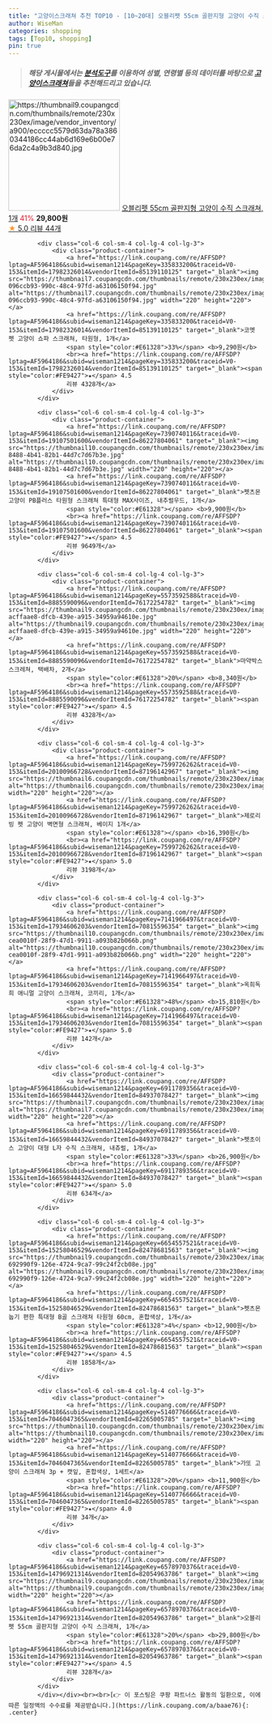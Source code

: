 ```yaml
---
title: "고양이스크래쳐 추천 TOP10 - [10~20대] 오블리펫 55cm 골판지형 고양이 수직 스크래쳐, 1개"
author: WiseMan
categories: shopping
tags: [Top10, shopping]
pin: true
---
```


> ##### 해당 게시물에서는 [**분석도구**](https://itemscout.io/)를 이용하여 **성별**, **연령별** 등의 데이터를 바탕으로 [**고양이스크래쳐**](https://link.coupang.com/a/baae76)들을 추천해드리고 있습니다.
<div class="container"><div class="row">
            <div class="col-6 col-sm-4 col-lg-4 col-lg-3">
                <div class="product-container">
                    <a href="https://link.coupang.com/re/AFFSDP?lptag=AF5964186&subid=wiseman1214&pageKey=6578970376&traceid=V0-153&itemId=14796921314&vendorItemId=82054963786" target="_blank"><img src="https://thumbnail9.coupangcdn.com/thumbnails/remote/230x230ex/image/vendor_inventory/a900/eccccc5579d63da78a3860344186cc44ab6d169e6b00e76da2c4a9b3d840.jpg" alt="https://thumbnail9.coupangcdn.com/thumbnails/remote/230x230ex/image/vendor_inventory/a900/eccccc5579d63da78a3860344186cc44ab6d169e6b00e76da2c4a9b3d840.jpg" width="220" height="220"></a>
                    <a href="https://link.coupang.com/re/AFFSDP?lptag=AF5964186&subid=wiseman1214&pageKey=6578970376&traceid=V0-153&itemId=14796921314&vendorItemId=82054963786" target="_blank">오블리펫 55cm 골판지형 고양이 수직 스크래쳐, 1개</a>
                    <span style="color:#E61328">41%</span> <b>29,800원</b>
                    <br><a href="https://link.coupang.com/re/AFFSDP?lptag=AF5964186&subid=wiseman1214&pageKey=6578970376&traceid=V0-153&itemId=14796921314&vendorItemId=82054963786" target="_blank"><span style="color:#FE9427">★</span> 5.0
                    리뷰 44개</a>
                </div>
            </div>
            
            <div class="col-6 col-sm-4 col-lg-4 col-lg-3">
                <div class="product-container">
                    <a href="https://link.coupang.com/re/AFFSDP?lptag=AF5964186&subid=wiseman1214&pageKey=335833200&traceid=V0-153&itemId=17982326014&vendorItemId=85139110125" target="_blank"><img src="https://thumbnail7.coupangcdn.com/thumbnails/remote/230x230ex/image/retail/images/1158299331838980-096ccb93-990c-48c4-97fd-a63106150f94.jpg" alt="https://thumbnail7.coupangcdn.com/thumbnails/remote/230x230ex/image/retail/images/1158299331838980-096ccb93-990c-48c4-97fd-a63106150f94.jpg" width="220" height="220"></a>
                    <a href="https://link.coupang.com/re/AFFSDP?lptag=AF5964186&subid=wiseman1214&pageKey=335833200&traceid=V0-153&itemId=17982326014&vendorItemId=85139110125" target="_blank">코멧 펫 고양이 쇼파 스크래쳐, 타원형, 1개</a>
                    <span style="color:#E61328">33%</span> <b>9,290원</b>
                    <br><a href="https://link.coupang.com/re/AFFSDP?lptag=AF5964186&subid=wiseman1214&pageKey=335833200&traceid=V0-153&itemId=17982326014&vendorItemId=85139110125" target="_blank"><span style="color:#FE9427">★</span> 4.5
                    리뷰 4328개</a>
                </div>
            </div>
            
            <div class="col-6 col-sm-4 col-lg-4 col-lg-3">
                <div class="product-container">
                    <a href="https://link.coupang.com/re/AFFSDP?lptag=AF5964186&subid=wiseman1214&pageKey=7390740116&traceid=V0-153&itemId=19107501600&vendorItemId=86227804061" target="_blank"><img src="https://thumbnail10.coupangcdn.com/thumbnails/remote/230x230ex/image/retail/images/2023/06/09/16/1/37a8eb5b-8488-4b41-82b1-44d7c7d67b3e.jpg" alt="https://thumbnail10.coupangcdn.com/thumbnails/remote/230x230ex/image/retail/images/2023/06/09/16/1/37a8eb5b-8488-4b41-82b1-44d7c7d67b3e.jpg" width="220" height="220"></a>
                    <a href="https://link.coupang.com/re/AFFSDP?lptag=AF5964186&subid=wiseman1214&pageKey=7390740116&traceid=V0-153&itemId=19107501600&vendorItemId=86227804061" target="_blank">펫츠몬 고양이 PB플러스 타원형 스크래쳐 특대형 MAX사이즈, 내추럴우드, 1개</a>
                    <span style="color:#E61328"></span> <b>9,900원</b>
                    <br><a href="https://link.coupang.com/re/AFFSDP?lptag=AF5964186&subid=wiseman1214&pageKey=7390740116&traceid=V0-153&itemId=19107501600&vendorItemId=86227804061" target="_blank"><span style="color:#FE9427">★</span> 4.5
                    리뷰 9649개</a>
                </div>
            </div>
            
            <div class="col-6 col-sm-4 col-lg-4 col-lg-3">
                <div class="product-container">
                    <a href="https://link.coupang.com/re/AFFSDP?lptag=AF5964186&subid=wiseman1214&pageKey=5573592588&traceid=V0-153&itemId=8885590096&vendorItemId=76172254782" target="_blank"><img src="https://thumbnail9.coupangcdn.com/thumbnails/remote/230x230ex/image/retail/images/3659055976545750-acffaae8-dfcb-439e-a915-34959a94610e.jpg" alt="https://thumbnail9.coupangcdn.com/thumbnails/remote/230x230ex/image/retail/images/3659055976545750-acffaae8-dfcb-439e-a915-34959a94610e.jpg" width="220" height="220"></a>
                    <a href="https://link.coupang.com/re/AFFSDP?lptag=AF5964186&subid=wiseman1214&pageKey=5573592588&traceid=V0-153&itemId=8885590096&vendorItemId=76172254782" target="_blank">마약박스 스크레쳐, 택배차, 2개</a>
                    <span style="color:#E61328">20%</span> <b>8,340원</b>
                    <br><a href="https://link.coupang.com/re/AFFSDP?lptag=AF5964186&subid=wiseman1214&pageKey=5573592588&traceid=V0-153&itemId=8885590096&vendorItemId=76172254782" target="_blank"><span style="color:#FE9427">★</span> 4.5
                    리뷰 4328개</a>
                </div>
            </div>
            
            <div class="col-6 col-sm-4 col-lg-4 col-lg-3">
                <div class="product-container">
                    <a href="https://link.coupang.com/re/AFFSDP?lptag=AF5964186&subid=wiseman1214&pageKey=7599726262&traceid=V0-153&itemId=20100966728&vendorItemId=87196142967" target="_blank"><img src="https://thumbnail6.coupangcdn.com/thumbnails/remote/230x230ex/image/vendor_inventory/f1a4/45f052d934688dcc02f106205655cf1f7e8286596b322b50dd4045843c91.jpg" alt="https://thumbnail6.coupangcdn.com/thumbnails/remote/230x230ex/image/vendor_inventory/f1a4/45f052d934688dcc02f106205655cf1f7e8286596b322b50dd4045843c91.jpg" width="220" height="220"></a>
                    <a href="https://link.coupang.com/re/AFFSDP?lptag=AF5964186&subid=wiseman1214&pageKey=7599726262&traceid=V0-153&itemId=20100966728&vendorItemId=87196142967" target="_blank">제로리빙 펫 고양이 벽면형 스크래쳐, 베이지 1개</a>
                    <span style="color:#E61328"></span> <b>16,390원</b>
                    <br><a href="https://link.coupang.com/re/AFFSDP?lptag=AF5964186&subid=wiseman1214&pageKey=7599726262&traceid=V0-153&itemId=20100966728&vendorItemId=87196142967" target="_blank"><span style="color:#FE9427">★</span> 5.0
                    리뷰 3198개</a>
                </div>
            </div>
            
            <div class="col-6 col-sm-4 col-lg-4 col-lg-3">
                <div class="product-container">
                    <a href="https://link.coupang.com/re/AFFSDP?lptag=AF5964186&subid=wiseman1214&pageKey=7141966497&traceid=V0-153&itemId=17934606203&vendorItemId=70815596354" target="_blank"><img src="https://thumbnail10.coupangcdn.com/thumbnails/remote/230x230ex/image/retail/images/108925549623503-cea0010f-28f9-47d1-9911-a093b82b066b.png" alt="https://thumbnail10.coupangcdn.com/thumbnails/remote/230x230ex/image/retail/images/108925549623503-cea0010f-28f9-47d1-9911-a093b82b066b.png" width="220" height="220"></a>
                    <a href="https://link.coupang.com/re/AFFSDP?lptag=AF5964186&subid=wiseman1214&pageKey=7141966497&traceid=V0-153&itemId=17934606203&vendorItemId=70815596354" target="_blank">옥희독희 애니멀 고양이 스크래쳐, 코끼리, 1개</a>
                    <span style="color:#E61328">48%</span> <b>15,810원</b>
                    <br><a href="https://link.coupang.com/re/AFFSDP?lptag=AF5964186&subid=wiseman1214&pageKey=7141966497&traceid=V0-153&itemId=17934606203&vendorItemId=70815596354" target="_blank"><span style="color:#FE9427">★</span> 5.0
                    리뷰 142개</a>
                </div>
            </div>
            
            <div class="col-6 col-sm-4 col-lg-4 col-lg-3">
                <div class="product-container">
                    <a href="https://link.coupang.com/re/AFFSDP?lptag=AF5964186&subid=wiseman1214&pageKey=6911789356&traceid=V0-153&itemId=16659844432&vendorItemId=84937078427" target="_blank"><img src="https://thumbnail7.coupangcdn.com/thumbnails/remote/230x230ex/image/vendor_inventory/0c64/827a1691a87853c7d45de91eaa082ecfd748aca9829ba797aaa01a2caabf.jpg" alt="https://thumbnail7.coupangcdn.com/thumbnails/remote/230x230ex/image/vendor_inventory/0c64/827a1691a87853c7d45de91eaa082ecfd748aca9829ba797aaa01a2caabf.jpg" width="220" height="220"></a>
                    <a href="https://link.coupang.com/re/AFFSDP?lptag=AF5964186&subid=wiseman1214&pageKey=6911789356&traceid=V0-153&itemId=16659844432&vendorItemId=84937078427" target="_blank">펫초이스 고양이 대형 L자 수직 스크래쳐, 내츄럴, 1개</a>
                    <span style="color:#E61328">33%</span> <b>26,900원</b>
                    <br><a href="https://link.coupang.com/re/AFFSDP?lptag=AF5964186&subid=wiseman1214&pageKey=6911789356&traceid=V0-153&itemId=16659844432&vendorItemId=84937078427" target="_blank"><span style="color:#FE9427">★</span> 5.0
                    리뷰 634개</a>
                </div>
            </div>
            
            <div class="col-6 col-sm-4 col-lg-4 col-lg-3">
                <div class="product-container">
                    <a href="https://link.coupang.com/re/AFFSDP?lptag=AF5964186&subid=wiseman1214&pageKey=6654557521&traceid=V0-153&itemId=15258046529&vendorItemId=82478681563" target="_blank"><img src="https://thumbnail9.coupangcdn.com/thumbnails/remote/230x230ex/image/retail/images/2366869675520054-692990f9-126e-4724-9ca7-99c24f2cb08e.jpg" alt="https://thumbnail9.coupangcdn.com/thumbnails/remote/230x230ex/image/retail/images/2366869675520054-692990f9-126e-4724-9ca7-99c24f2cb08e.jpg" width="220" height="220"></a>
                    <a href="https://link.coupang.com/re/AFFSDP?lptag=AF5964186&subid=wiseman1214&pageKey=6654557521&traceid=V0-153&itemId=15258046529&vendorItemId=82478681563" target="_blank">펫츠몬 눕기 편한 특대형 B골 스크래쳐 타원형 60cm, 혼합색상, 1개</a>
                    <span style="color:#E61328">4%</span> <b>12,900원</b>
                    <br><a href="https://link.coupang.com/re/AFFSDP?lptag=AF5964186&subid=wiseman1214&pageKey=6654557521&traceid=V0-153&itemId=15258046529&vendorItemId=82478681563" target="_blank"><span style="color:#FE9427">★</span> 4.5
                    리뷰 1858개</a>
                </div>
            </div>
            
            <div class="col-6 col-sm-4 col-lg-4 col-lg-3">
                <div class="product-container">
                    <a href="https://link.coupang.com/re/AFFSDP?lptag=AF5964186&subid=wiseman1214&pageKey=5140776666&traceid=V0-153&itemId=7046047365&vendorItemId=82265005785" target="_blank"><img src="https://thumbnail10.coupangcdn.com/thumbnails/remote/230x230ex/image/vendor_inventory/a318/87c4a4cbbbfe3b06922b97e22db98f6bc5fda50973582b7cc642818b8670.jpg" alt="https://thumbnail10.coupangcdn.com/thumbnails/remote/230x230ex/image/vendor_inventory/a318/87c4a4cbbbfe3b06922b97e22db98f6bc5fda50973582b7cc642818b8670.jpg" width="220" height="220"></a>
                    <a href="https://link.coupang.com/re/AFFSDP?lptag=AF5964186&subid=wiseman1214&pageKey=5140776666&traceid=V0-153&itemId=7046047365&vendorItemId=82265005785" target="_blank">가또 고양이 스크래쳐 3p + 캣잎, 혼합색상, 1세트</a>
                    <span style="color:#E61328">20%</span> <b>11,900원</b>
                    <br><a href="https://link.coupang.com/re/AFFSDP?lptag=AF5964186&subid=wiseman1214&pageKey=5140776666&traceid=V0-153&itemId=7046047365&vendorItemId=82265005785" target="_blank"><span style="color:#FE9427">★</span> 4.0
                    리뷰 34개</a>
                </div>
            </div>
            
            <div class="col-6 col-sm-4 col-lg-4 col-lg-3">
                <div class="product-container">
                    <a href="https://link.coupang.com/re/AFFSDP?lptag=AF5964186&subid=wiseman1214&pageKey=6578970376&traceid=V0-153&itemId=14796921314&vendorItemId=82054963786" target="_blank"><img src="https://thumbnail9.coupangcdn.com/thumbnails/remote/230x230ex/image/vendor_inventory/a900/eccccc5579d63da78a3860344186cc44ab6d169e6b00e76da2c4a9b3d840.jpg" alt="https://thumbnail9.coupangcdn.com/thumbnails/remote/230x230ex/image/vendor_inventory/a900/eccccc5579d63da78a3860344186cc44ab6d169e6b00e76da2c4a9b3d840.jpg" width="220" height="220"></a>
                    <a href="https://link.coupang.com/re/AFFSDP?lptag=AF5964186&subid=wiseman1214&pageKey=6578970376&traceid=V0-153&itemId=14796921314&vendorItemId=82054963786" target="_blank">오블리펫 55cm 골판지형 고양이 수직 스크래쳐, 1개</a>
                    <span style="color:#E61328">20%</span> <b>29,800원</b>
                    <br><a href="https://link.coupang.com/re/AFFSDP?lptag=AF5964186&subid=wiseman1214&pageKey=6578970376&traceid=V0-153&itemId=14796921314&vendorItemId=82054963786" target="_blank"><span style="color:#FE9427">★</span> 4.5
                    리뷰 328개</a>
                </div>
            </div>
            </div></div><br><br>[👉 이 포스팅은 쿠팡 파트너스 활동의 일환으로, 이에 따른 일정액의 수수료를 제공받습니다.](https://link.coupang.com/a/baae76){: .center}